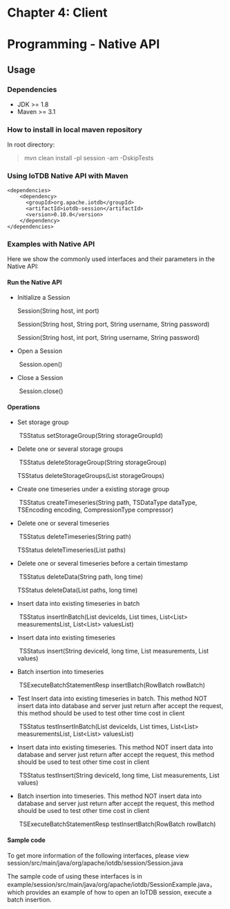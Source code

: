 <!--

    Licensed to the Apache Software Foundation (ASF) under one
    or more contributor license agreements.  See the NOTICE file
    distributed with this work for additional information
    regarding copyright ownership.  The ASF licenses this file
    to you under the Apache License, Version 2.0 (the
    "License"); you may not use this file except in compliance
    with the License.  You may obtain a copy of the License at
    
        http://www.apache.org/licenses/LICENSE-2.0
    
    Unless required by applicable law or agreed to in writing,
    software distributed under the License is distributed on an
    "AS IS" BASIS, WITHOUT WARRANTIES OR CONDITIONS OF ANY
    KIND, either express or implied.  See the License for the
    specific language governing permissions and limitations
    under the License.

-->

# Chapter 4: Client
# Programming - Native API
## Usage

### Dependencies

* JDK >= 1.8
* Maven >= 3.1

### How to install in local maven repository

In root directory:
> mvn clean install -pl session -am -DskipTests

### Using IoTDB Native API with Maven

```
<dependencies>
    <dependency>
      <groupId>org.apache.iotdb</groupId>
      <artifactId>iotdb-session</artifactId>
      <version>0.10.0</version>
    </dependency>
</dependencies>
```


### Examples with Native API

Here we show the commonly used interfaces and their parameters in the Native API:

#### Run the Native API

* Initialize a Session

  	Session(String host, int port)

  	Session(String host, String port, String username, String password)

  	Session(String host, int port, String username, String password)

* Open a Session

  ​	Session.open()

* Close a Session

  ​	Session.close()

#### Operations

* Set storage group

  ​	TSStatus setStorageGroup(String storageGroupId)

* Delete one or several storage groups

  ​	TSStatus deleteStorageGroup(String storageGroup)
  
  	TSStatus deleteStorageGroups(List<String> storageGroups)

* Create one timeseries under a existing storage group

  ​	TSStatus createTimeseries(String path, TSDataType dataType, TSEncoding encoding, CompressionType compressor)

* Delete one or several timeseries

  ​	TSStatus deleteTimeseries(String path)
  
  	TSStatus deleteTimeseries(List<String> paths)

* Delete one or several timeseries before a certain timestamp

  ​	TSStatus deleteData(String path, long time)
  
  	TSStatus deleteData(List<String> paths, long time)
 
* Insert data into existing timeseries in batch
 
   ​	TSStatus insertInBatch(List<String> deviceIds, List<Long> times, List<List<String>> measurementsList, List<List<String>> valuesList)

* Insert data into existing timeseries

  ​	TSStatus insert(String deviceId, long time, List<String> measurements, List<String> values)

* Batch insertion into timeseries

  ​	TSExecuteBatchStatementResp insertBatch(RowBatch rowBatch)
  
* Test Insert data into existing timeseries in batch. This method NOT insert data into database and server just return after accept the request, this method should be used to test other time cost in client
 
   ​	TSStatus testInsertInBatch(List<String> deviceIds, List<Long> times, List<List<String>> measurementsList, List<List<String>> valuesList)

* Insert data into existing timeseries. This method NOT insert data into database and server just return after accept the request, this method should be used to test other time cost in client

  ​	TSStatus testInsert(String deviceId, long time, List<String> measurements, List<String> values)

* Batch insertion into timeseries. This method NOT insert data into database and server just return after accept the request, this method should be used to test other time cost in client

  ​	TSExecuteBatchStatementResp testInsertBatch(RowBatch rowBatch)

#### Sample code

To get more information of the following interfaces, please view session/src/main/java/org/apache/iotdb/session/Session.java

The sample code of using these interfaces is in example/session/src/main/java/org/apache/iotdb/SessionExample.java，which provides an example of how to open an IoTDB session, execute a batch insertion.